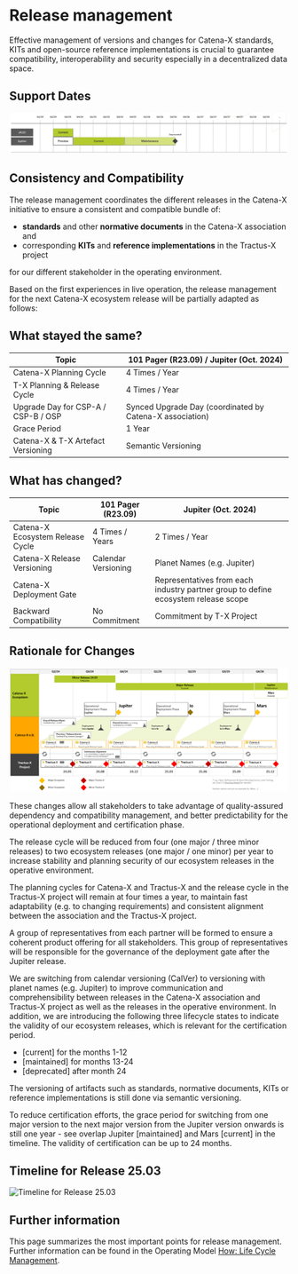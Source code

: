 # Release management

Effective management of versions and changes for Catena-X standards, KITs and open-source reference implementations is crucial to guarantee compatibility, interoperability and security especially in a decentralized data space.

## Support Dates

![Support Dates](/img/support-dates.jpg)

## Consistency and Compatibility

The release management coordinates the different releases in the Catena-X initiative to ensure a consistent and compatible bundle of:

- **standards** and other **normative documents** in the Catena-X association and
- corresponding **KITs** and **reference implementations** in the Tractus-X project

for our different stakeholder in the operating environment.

Based on the first experiences in live operation, the release management for the next Catena-X ecosystem release will be partially adapted as follows:

## What stayed the same?

| Topic                               | 101 Pager (R23.09) / Jupiter (Oct. 2024)            |
| ----------------------------------- | --------------------------------------------------- |
| Catena-X Planning Cycle                  | 4 Times / Year                                      |
| T-X Planning & Release Cycle        | 4 Times / Year                                      |
| Upgrade Day for CSP-A / CSP-B / OSP | Synced Upgrade Day (coordinated by Catena-X association) |
| Grace Period                        | 1 Year                                              |
| Catena-X & T-X Artefact Versioning       | Semantic Versioning                                 |

## What has changed?

| Topic                       | 101 Pager (R23.09)  | Jupiter (Oct. 2024)                                                                |
| --------------------------- | ------------------- | ---------------------------------------------------------------------------------- |
| Catena-X Ecosystem Release Cycle | 4 Times / Years     | 2 Times / Year                                                                     |
| Catena-X Release Versioning      | Calendar Versioning | Planet Names (e.g. Jupiter)                                                        |
| Catena-X Deployment Gate         |                     | Representatives from each industry partner group to define ecosystem release scope |
| Backward Compatibility      | No Commitment       | Commitment by T-X Project                                                          |

## Rationale for Changes

![Release Timeline](/img/release-schedule.png)

These changes allow all stakeholders to take advantage of quality-assured dependency and compatibility management, and better predictability for the operational deployment and certification phase.

The release cycle will be reduced from four (one major / three minor releases) to two ecosystem releases (one major / one minor) per year to increase stability and planning security of our ecosystem releases in the operative environment.

The planning cycles for Catena-X and Tractus-X and the release cycle in the Tractus-X project will remain at four times a year, to maintain fast adaptability (e.g. to changing requirements) and consistent alignment between the association and the Tractus-X project.

A group of representatives from each partner will be formed to ensure a coherent product offering for all stakeholders. This group of representatives will be responsible for the governance of the deployment gate after the Jupiter release.

We are switching from calendar versioning (CalVer) to versioning with planet names (e.g. Jupiter) to improve communication and comprehensibility between releases in the Catena-X association and Tractus-X project as well as the releases in the operative environment. In addition, we are introducing the following three lifecycle states to indicate the validity of our ecosystem releases, which is relevant for the certification period.

- [current] for the months 1-12
- [maintained] for months 13-24
- [deprecated] after month 24

The versioning of artifacts such as standards, normative documents, KITs or reference implementations is still done via semantic versioning.

To reduce certification efforts, the grace period for switching from one major version to the next major version from the Jupiter version onwards is still one year - see overlap Jupiter [maintained] and Mars [current] in the timeline. The validity of certification can be up to 24 months.

## Timeline for Release 25.03

![Timeline for Release 25.03 ](@site/static/img/cx-timeline-25.03.png)

## Further information

This page summarizes the most important points for release management. Further information can be found in the Operating Model [How: Life Cycle Management](/docs/operating-model/how-life-cycle-management).
